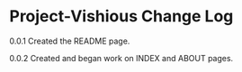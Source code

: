 # Project-Vishious Change Log

0.0.1 Created the README page.

0.0.2 Created and began work on INDEX and ABOUT pages.
